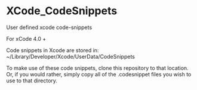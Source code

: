 XCode_CodeSnippets
==================

User defined xcode code-snippets

For xCode 4.0 +

Code snippets in Xcode are stored in: ~/Library/Developer/Xcode/UserData/CodeSnippets

To make use of these code snippets, clone this repository to that location. Or, if you would rather, simply copy all of the .codesnippet files you wish to use to that directory.
